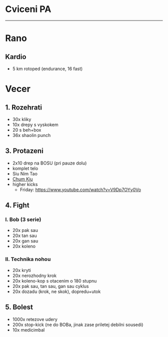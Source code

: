 # Cviceni PA
---
# Rano
## Kardio
* 5 km rotoped (endurance, 16 fast)
# Vecer
## 1. Rozehrati
* 30x kliky
* 10x drepy s vyskokem
* 20 s beh+box
* 36x shaolin punch
## 3. Protazeni
* 2x10 drep na BOSU (pri pauze dolu)
* komplet telo
* Siu Nim Tao
* [Chum Kiu](https://www.youtube.com/watch?v=HwVTdukbUnQ)
* higher kicks
  - Friday: https://www.youtube.com/watch?v=V9Dp7OYy0Vo
## 4. Fight
### I. Bob (3 serie)
* 20x pak sau
* 20x tan sau
* 20x gan sau
* 20x koleno
### II. Technika nohou
* 20x kryti
* 20x nerozhodny krok
* 20x koleno-kop s otacenim o 180 stupnu
* 20x pak sau, tan sau, gan sau cyklus
* 20x dozadu (krok, ne skok), dopredu+utok
## 5. Bolest
* 1000x retezove udery
* 200x stop-kick (ne do BOBa, jinak zase priletej debilni sousedi)
* 10x medicimbal
